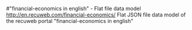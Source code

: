 #"financial-economics in english" - Flat file data model
http://en.recuweb.com/financial-economics/
Flat JSON file data model of the recuweb portal "financial-economics in english"
